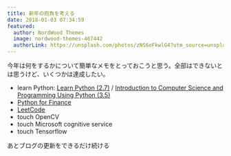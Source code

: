 ```yaml
---
title: 新年の抱負を考える
date: 2018-01-03 07:34:59
featured:
  author: NordWood Themes
  image: nordwood-themes-467442
  authorLink: https://unsplash.com/photos/zNS6oFkwlG4?utm_source=unsplash&utm_medium=referral&utm_content=creditCopyText
---
```

今年は何をするかについて簡単なメモをとっておこうと思う。全部はできないとは思うけど、いくつかは達成したい。

* learn Python: [Learn Python (2.7)](https://www.packtpub.com/application-development/learning-python-video) / [Introduction to Computer Science and Programming Using Python (3.5)](https://www.edx.org/course/introduction-computer-science-mitx-6-00-1x-11)
* [Python for Finance](https://www.packtpub.com/big-data-and-business-intelligence/python-finance-second-edition)
* [LeetCode](https://leetcode.com/)
* touch OpenCV
* touch Microsoft cognitive service
* touch Tensorflow

あとブログの更新をできるだけ続ける
